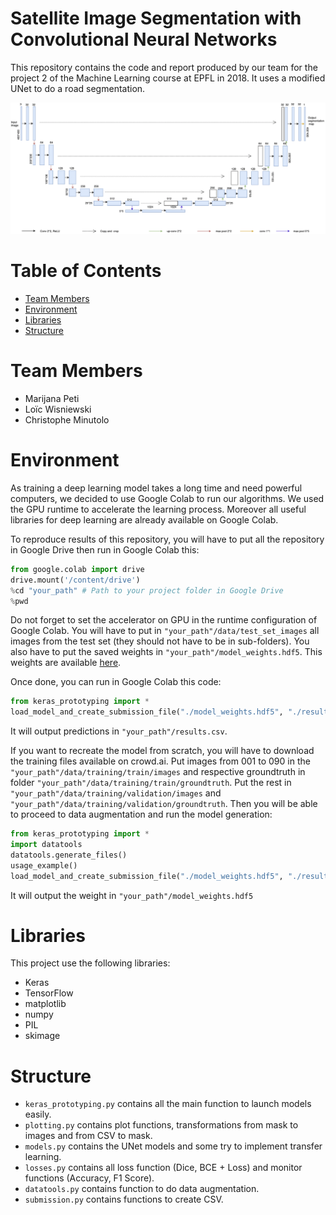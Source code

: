 # Satellite Image Segmentation with Convolutional Neural Networks

This repository contains the code and report produced by our team 
 for the project 2 of the Machine Learning course at EPFL in 2018.
It uses a modified UNet to do a road segmentation.

![Detailed image of the UNet architecture](./Unet.png "UNet Architecture")

# Table of Contents

* [Team Members](#team-members)
* [Environment](#Environment)
* [Libraries](#Libraries)
* [Structure](#Structure)

# <a name="team-members"></a>Team Members
* Marijana Peti
* Loïc Wisniewski
* Christophe Minutolo

# <a name="Environment"></a>Environment

As training a deep learning model takes a long time and need powerful computers, we
decided to use Google Colab to run our algorithms. We used the GPU runtime to accelerate the 
learning process. Moreover all useful libraries for deep learning are already available on Google Colab.

To reproduce results of this repository, you will have to put all the repository in Google Drive then run
in Google Colab this:

```python
from google.colab import drive
drive.mount('/content/drive')
%cd "your_path" # Path to your project folder in Google Drive
%pwd
```

Do not forget to set the accelerator on GPU in the runtime configuration of Google Colab.
You will have to put in `"your_path"/data/test_set_images` all images from the test set (they should not
have to be in sub-folders). You also have to put the saved weights in `"your_path"/model_weights.hdf5`.
This weights are available [here](no_link_for_now).

Once done, you can run in Google Colab this code:

```python
from keras_prototyping import *
load_model_and_create_submission_file("./model_weights.hdf5", "./results.csv")
```

It will output predictions in `"your_path"/results.csv`.

If you want to recreate the model from scratch, you will have to download the training files available
on crowd.ai. Put images from 001 to 090 in the `"your_path"/data/training/train/images` and respective groundtruth in folder 
`"your_path"/data/training/train/groundtruth`. 
Put the rest in `"your_path"/data/training/validation/images` and `"your_path"/data/training/validation/groundtruth`.
Then you will be able to proceed to data augmentation and run the model generation:

```python
from keras_prototyping import *
import datatools
datatools.generate_files()
usage_example()
load_model_and_create_submission_file("./model_weights.hdf5", "./results.csv")
```

It will output the weight in `"your_path"/model_weights.hdf5`

# <a name="Libraries"></a>Libraries

This project use the following libraries:
- Keras
- TensorFlow
- matplotlib
- numpy
- PIL
- skimage

# <a name="Structure"></a>Structure

 - `keras_prototyping.py` contains all the main function to launch models easily.
 - `plotting.py` contains plot functions, transformations from mask to images and from CSV to mask.
 - `models.py` contains the UNet models and some try to implement transfer learning.
 - `losses.py` contains all loss function (Dice, BCE + Loss) and monitor functions (Accuracy, F1 Score).
 - `datatools.py` contains function to do data augmentation.
 - `submission.py` contains functions to create CSV.